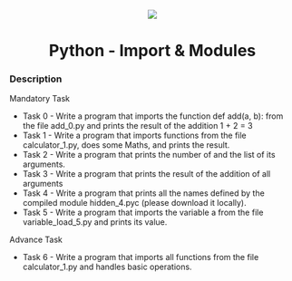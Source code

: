 <h4 align="center">
    <div class="HeaderSticker">
        <img src="https://media.giphy.com/media/AHcEGB5nuIALBqKWjp/giphy.gif"/>
    </div>
    <h1 align="center"> Python - Import & Modules </h1>
</h4>

### Description
Mandatory Task

* Task 0 - Write a program that imports the function def add(a, b): from the file add_0.py and prints the result of the addition 1 + 2 = 3
* Task 1 - Write a program that imports functions from the file calculator_1.py, does some Maths, and prints the result.
* Task 2 - Write a program that prints the number of and the list of its arguments.
* Task 3 - Write a program that prints the result of the addition of all arguments
* Task 4 - Write a program that prints all the names defined by the compiled module hidden_4.pyc (please download it locally).
* Task 5 - Write a program that imports the variable a from the file variable_load_5.py and prints its value.

Advance Task

* Task 6 - Write a program that imports all functions from the file calculator_1.py and handles basic operations.